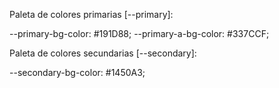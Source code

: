Paleta de colores primarias [--primary]:

--primary-bg-color: #191D88;
--primary-a-bg-color: #337CCF;

Paleta de colores secundarias [--secondary]:

--secondary-bg-color: #1450A3;

